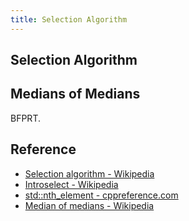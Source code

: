 ```yaml
---
title: Selection Algorithm
---
```


## Selection Algorithm

## Medians of Medians
BFPRT.

## Reference
* [Selection algorithm \- Wikipedia](https://en.wikipedia.org/wiki/Selection_algorithm)
* [Introselect \- Wikipedia](https://en.wikipedia.org/wiki/Introselect)
* [std::nth\_element \- cppreference\.com](https://en.cppreference.com/w/cpp/algorithm/nth_element)
* [Median of medians \- Wikipedia](https://en.wikipedia.org/wiki/Median_of_medians)
